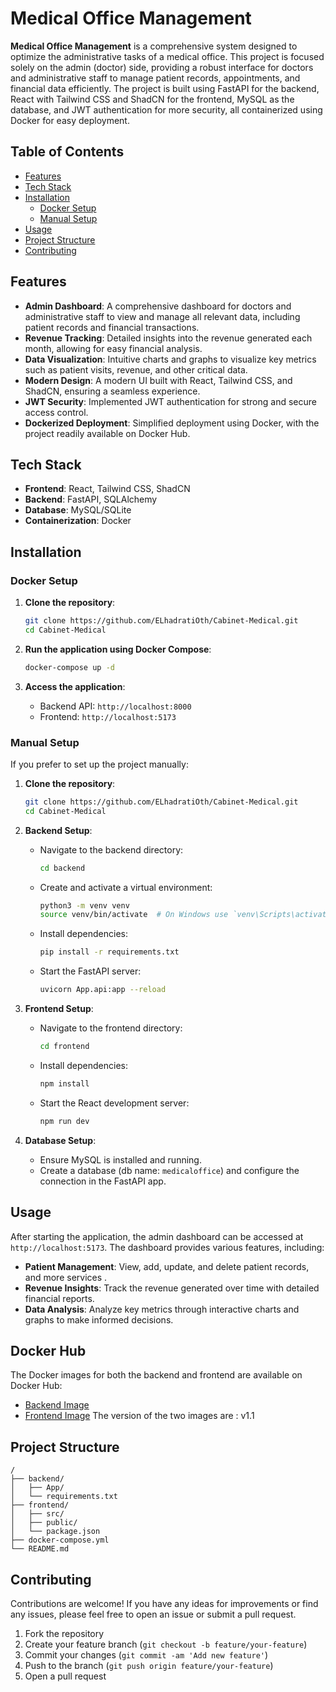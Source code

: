 

# Medical Office Management

**Medical Office Management** is a comprehensive system designed to optimize the administrative tasks of a medical office. This project is focused solely on the admin (doctor) side, providing a robust interface for doctors and administrative staff to manage patient records, appointments, and financial data efficiently. The project is built using FastAPI for the backend, React with Tailwind CSS and ShadCN for the frontend, MySQL as the database, and JWT authentication for more security, all containerized using Docker for easy deployment.

## Table of Contents

- [Features](#features)
- [Tech Stack](#tech-stack)
- [Installation](#installation)
  - [Docker Setup](#docker-setup)
  - [Manual Setup](#manual-setup)
- [Usage](#usage)
- [Project Structure](#project-structure)
- [Contributing](#contributing)


## Features

- **Admin Dashboard**: A comprehensive dashboard for doctors and administrative staff to view and manage all relevant data, including patient records and financial transactions.
- **Revenue Tracking**: Detailed insights into the revenue generated each month, allowing for easy financial analysis.
- **Data Visualization**: Intuitive charts and graphs to visualize key metrics such as patient visits, revenue, and other critical data.
- **Modern Design**: A modern UI built with React, Tailwind CSS, and ShadCN, ensuring a seamless experience.
- **JWT Security**: Implemented JWT authentication for strong and secure access control.
- **Dockerized Deployment**: Simplified deployment using Docker, with the project readily available on Docker Hub.

## Tech Stack

- **Frontend**: React, Tailwind CSS, ShadCN
- **Backend**: FastAPI, SQLAlchemy
- **Database**: MySQL/SQLite
- **Containerization**: Docker

## Installation

### Docker Setup

1. **Clone the repository**:
   ```bash
   git clone https://github.com/ELhadratiOth/Cabinet-Medical.git
   cd Cabinet-Medical
   ```

2. **Run the application using Docker Compose**:
   ```bash
   docker-compose up -d
   ```

3. **Access the application**:
   - Backend API: `http://localhost:8000`
   - Frontend: `http://localhost:5173`

### Manual Setup

If you prefer to set up the project manually:

1. **Clone the repository**:
   ```bash
   git clone https://github.com/ELhadratiOth/Cabinet-Medical.git
   cd Cabinet-Medical
   ```

2. **Backend Setup**:
   - Navigate to the backend directory:
     ```bash
     cd backend
     ```
   - Create and activate a virtual environment:
     ```bash
     python3 -m venv venv
     source venv/bin/activate  # On Windows use `venv\Scripts\activate`
     ```
   - Install dependencies:
     ```bash
     pip install -r requirements.txt
     ```
   - Start the FastAPI server:
     ```bash
     uvicorn App.api:app --reload
     ```

3. **Frontend Setup**:
   - Navigate to the frontend directory:
     ```bash
     cd frontend
     ```
   - Install dependencies:
     ```bash
     npm install
     ```
   - Start the React development server:
     ```bash
     npm run dev
     ```

4. **Database Setup**:
   - Ensure MySQL is installed and running.
   - Create a database (db name: `medicaloffice`) and configure the connection in the FastAPI app.

## Usage

After starting the application, the admin dashboard can be accessed at `http://localhost:5173`. The dashboard provides various features, including:

- **Patient Management**: View, add, update, and delete patient records, and more services .
- **Revenue Insights**: Track the revenue generated over time with detailed financial reports.
- **Data Analysis**: Analyze key metrics through interactive charts and graphs to make informed decisions.

## Docker Hub

The Docker images for both the backend and frontend are available on Docker Hub:

- [Backend Image](https://hub.docker.com/r/othmanelhadrati/backendapp)
- [Frontend Image](https://hub.docker.com/r/othmanelhadrati/frontendapp)
The version of the two images are : v1.1

## Project Structure

```
/
├── backend/
│   ├── App/
│   └── requirements.txt
├── frontend/
│   ├── src/
│   ├── public/
│   └── package.json
├── docker-compose.yml
└── README.md
```

## Contributing

Contributions are welcome! If you have any ideas for improvements or find any issues, please feel free to open an issue or submit a pull request.

1. Fork the repository
2. Create your feature branch (`git checkout -b feature/your-feature`)
3. Commit your changes (`git commit -am 'Add new feature'`)
4. Push to the branch (`git push origin feature/your-feature`)
5. Open a pull request
